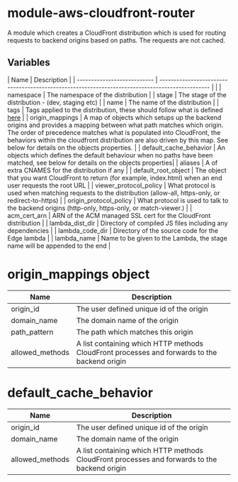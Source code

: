 # module-aws-cloudfront-router

A module which creates a CloudFront distribution which is used for routing requests to backend origins based on paths. The requests are not cached. 

## Variables

| Name                        | Description                                                                                     |
| --------------------------- | ----------------------------------------------------------------------------------------------- |                                         |
| namespace | The namespace of the distribution |
| stage | The stage of the distribution - (dev, staging etc) |
| name | The name of the distribution |
| tags | Tags applied to the distribution, these should follow what is defined [here](https://github.com/Adaptavist/terraform-compliance/blob/master/features/tags.feature)  |
| origin_mappings | A map of objects which setups up the backend origins and provides a mapping between what path matches which origin. The order of precedence matches what is populated into CloudFront, the behaviors within the cloudfront distribution are also driven by this map. See below for details on the objects properties. |
| default_cache_behavior | An objects which defines the default behaviour when no paths have been matched, see below for details on the objects properties|
| aliases | A of extra CNAMES for the distribution if any  |
| default_root_object | The object that you want CloudFront to return (for example, index.html) when an end user requests the root URL |
| viewer_protocol_policy | What protocol is used when matching requests to the distribution (allow-all, https-only, or redirect-to-https) |
| origin_protocol_policy | What protocol is used to talk to the backend origins (http-only, https-only, or match-viewer.) |
| acm_cert_arn | ARN of the ACM managed SSL cert for the CloudFront distribution  |
| lambda_dist_dir | Directory of compiled JS files including any dependencies |
| lambda_code_dir | Directory of the source code for the Edge lambda |
| lambda_name | Name to be given to the Lambda, the stage name will be appended to the end  |


# origin_mappings object
| Name                        | Description                                                                                     |
| --------------------------- | ----------------------------------------------------------------------------------------------- |
| origin_id                 | The user defined unique id of the origin                                      |
| domain_name | The domain name of the origin |
| path_pattern | The path which matches this origin |
| allowed_methods | A list containing which HTTP methods CloudFront processes and forwards to the backend origin |


# default_cache_behavior
| Name                        | Description                                                                                     |
| --------------------------- | ----------------------------------------------------------------------------------------------- |
| origin_id                 | The user defined unique id of the origin                                      |
| domain_name | The domain name of the origin |
| allowed_methods | A list containing which HTTP methods CloudFront processes and forwards to the backend origin |

